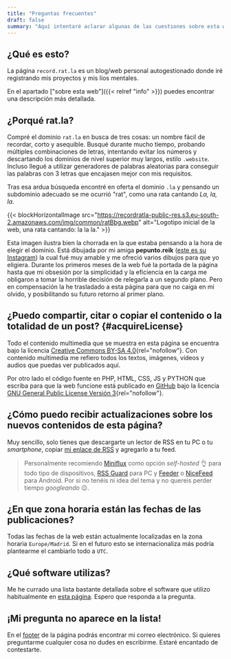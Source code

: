 ```yaml
---
title: "Preguntas frecuentes"
draft: false
summary: "Aquí intentaré aclarar algunas de las cuestiones sobre esta web."
---
```


## ¿Qué es esto?

La página `record.rat.la` es un blog/web personal autogestionado donde iré registrando mis proyectos y mis líos mentales.

En el apartado ["sobre esta web"]({{< relref "info" >}}) puedes encontrar una descripción más detallada.

## ¿Porqué rat.la?

Compré el dominio `rat.la` en busca de tres cosas: un nombre
fácil de recordar, corto y asequible. Busqué durante mucho tiempo,
probando múltiples combinaciones de letras, intentando evitar los
números y descartando los dominios de nivel superior muy largos, estilo
`.website`. Incluso llegué a utilizar generadores de palabras
aleatorias para conseguir las palabras con 3 letras que encajasen mejor
con mis requisitos.

Tras esa ardua búsqueda encontré en oferta el dominio `.la` y
pensando un subdominio adecuado se me ocurrió \"rat\", como una rata
cantando *La, la, la*.

<!-- <figure>
<a href="https://www.instagram.com/pepunto.reik"
aria-label="Artista: @pepunto.reik"><img src="img/ratBbg.webp"
alt="Logotipo de la web, una rata cantando: la la la." /></a>
</figure> -->

{{< blockHorizontalImage src="https://recordratla-public-res.s3.eu-south-2.amazonaws.com/img/common/ratBbg.webp" alt="Logotipo inicial de la web, una rata cantando: la la la." >}}

Esta imagen ilustra bien la chorrada en la que estaba pensando a la hora
de elegir el dominio. Está dibujada por mi amiga **pepunto.reik** ([este
es su Instagram](https://www.instagram.com/pepunto.reik)) la cual fué
muy amable y me ofreció varios dibujos para que yo eligiera. Durante los
primeros meses de la web fué la portada de la página hasta que mi
obsesión por la simplicidad y la eficiencia en la carga me obligaron a
tomar la horrible decisión de relegarla a un segundo plano. Pero en
compensación la he trasladado a esta página para que no caiga en mi
olvido, y posibilitando su futuro retorno al primer plano.

<!-- ## ¿Cómo puede ser que esta web utilice Cookies?

Pues resulta que estoy interesado en experimentar con Google Analytics 4
y sus herramientas de espionaje. Así que si aceptas el magnifico
*pop-up* de consentimiento me estarás dando una valiosa información
sobre tus gustos y hábitos dentro de esta web 😈.

Puedes leer mas detalladamente todas mis razones para utilizar esta
tecnología del averno en [esta página](/cookie), donde también podrás
encontrar la [política de cookies de la
web](/cookie#politica_de_cookies). -->

## ¿Puedo compartir, citar o copiar el contenido o la totalidad de un post? {#acquireLicense}

Todo el contenido multimedia que se muestra en esta página se encuentra
bajo la licencia [Creative Commons BY-SA
4.0](https://creativecommons.org/licenses/by-sa/4.0/){rel="nofollow"}.
Con contenido multimedia me refiero todos los textos, imágenes, vídeos y
audios que puedas ver publicados aquí.

Por otro lado el código fuente en PHP, HTML, CSS, JS y PYTHON que
escriba para que la web funcione está publicado en
[GitHub](https://github.com/1noro/record.rat.la) bajo la licencia [GNU
General Public License Versión
3](https://www.gnu.org/licenses/gpl-3.0.html){rel="nofollow"}.

## ¿Cómo puedo recibir actualizaciones sobre los nuevos contenidos de esta página?

Muy sencillo, solo tienes que descargarte un lector de RSS en tu PC o tu
*smartphone*, copiar [mi enlace de RSS](rss.xml) y agregarlo a tu feed.

> Personalmente recomiendo [Miniflux](https://miniflux.app/) como opción
> *self-hosted* 👌 para todo tipo de dispositivos, [RSS
> Guard](https://github.com/martinrotter/rssguard) para PC y
> [Feeder](https://gitlab.com/spacecowboy/Feeder) o
> [NiceFeed](https://github.com/joshuacerdenia/NiceFeed) para Android.
> Por si no tenéis ni idea del tema y no quereis perder tiempo
> *googleando* 😉.

## ¿En que zona horaria están las fechas de las publicaciones?

Todas las fechas de la web están actualmente localizadas en la zona
horaria `Europe/Madrid`. Si en el futuro esto se
internacionaliza más podría plantearme el cambiarlo todo a
`UTC`.

## ¿Qué software utilizas?

Me he currado una lista bastante detallada sobre el software que utilizo
habitualmente en [esta página](/show?filename=mi-software.html). Espero
que responda a la pregunta.

## ¡Mi pregunta no aparece en la lista!

En el [footer](#footer) de la página podrás encontrar mi correo
electrónico. Si quieres preguntarme cualquier cosa no dudes en
escribirme. Estaré encantado de contestarte.
